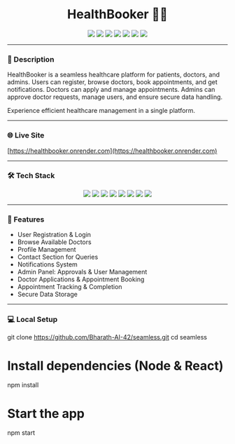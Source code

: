 <div id="top" align="center">
<h1>HealthBooker 🧑‍⚕️</h1>

<img src="https://img.shields.io/github/repo-size/Vidya-593/seamless?style=for-the-badge" />
<img src="https://img.shields.io/github/issues/Vidya-593/seamless?style=for-the-badge" />
<img src="https://img.shields.io/github/issues-closed-raw/Vidya-593/seamless?style=for-the-badge" />
<img src="https://img.shields.io/github/last-commit/Vidya-593/seamless?style=for-the-badge" />
<img src="https://img.shields.io/github/forks/Vidya-593/seamless?style=for-the-badge" />
<img src="https://img.shields.io/github/stars/Vidya-593/seamless?style=for-the-badge" />
<img src="https://img.shields.io/github/contributors-anon/Vidya-593/seamless?style=for-the-badge" />
</div>

---

### 📝 Description
HealthBooker is a seamless healthcare platform for patients, doctors, and admins. Users can register, browse doctors, book appointments, and get notifications. Doctors can apply and manage appointments. Admins can approve doctor requests, manage users, and ensure secure data handling.  

Experience efficient healthcare management in a single platform.  

---

### 🌐 Live Site
[https://healthbooker.onrender.com](https://healthbooker.onrender.com)

---

### 🛠️ Tech Stack
<div align="center">
<a href="https://www.w3.org/html/"><img src="https://img.shields.io/badge/HTML5-E34F26?style=for-the-badge&logo=html5&logoColor=white" /></a>
<a href="https://www.w3schools.com/css/"><img src="https://img.shields.io/badge/CSS3-1572B6?style=for-the-badge&logo=css3&logoColor=white" /></a>
<a href="https://developer.mozilla.org/en-US/docs/Web/JavaScript"><img src="https://img.shields.io/badge/JavaScript-F7DF1E?style=for-the-badge&logo=javascript&logoColor=black" /></a>
<a href="https://reactjs.org/"><img src="https://img.shields.io/badge/React-20232A?style=for-the-badge&logo=react&logoColor=white" /></a>
<a href="https://nodejs.org/"><img src="https://img.shields.io/badge/Node.js-8A2BE2?style=for-the-badge&logo=Node.js&logoColor=white" /></a>
<a href="https://expressjs.com/"><img src="https://img.shields.io/badge/Express.js-404D59?style=for-the-badge&logo=express&logoColor=white" /></a>
<a href="https://www.mongodb.com/"><img src="https://img.shields.io/badge/MongoDB-4EA94B?style=for-the-badge&logo=mongodb&logoColor=white" /></a>
<a href="https://redux-toolkit.js.org/"><img src="https://img.shields.io/badge/Redux-593D88?style=for-the-badge&logo=redux&logoColor=white" /></a>
</div>

---

### 📌 Features
- User Registration & Login  
- Browse Available Doctors  
- Profile Management  
- Contact Section for Queries  
- Notifications System  
- Admin Panel: Approvals & User Management  
- Doctor Applications & Appointment Booking  
- Appointment Tracking & Completion  
- Secure Data Storage  

---

### 💻 Local Setup
git clone https://github.com/Bharath-AI-42/seamless.git
cd seamless
# Install dependencies (Node & React)
npm install
# Start the app
npm start


